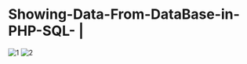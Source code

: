 # Showing-Data-From-DataBase-in-PHP-SQL- | 
![1](https://user-images.githubusercontent.com/78493976/131293495-83fa576f-5ff3-4708-9dec-4cacf0f55a9e.PNG)
![2](https://user-images.githubusercontent.com/78493976/131293496-99c84df7-a429-49c8-a862-eaa1c3850584.PNG)
